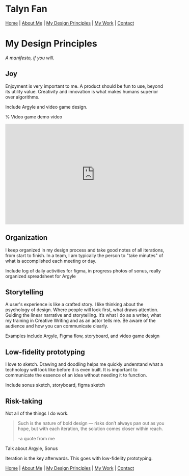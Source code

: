 # Talyn Fan

[Home](/home.md) | [About Me](#about-me) | [My Design Principles](/my-principles.md) | [My Work](#my-work) | [Contact](#contact)

# My Design Principles

_A manifesto, if you will._


## Joy

Enjoyment is very important to me. A product should be fun to use, beyond its utility value. Creativity and innovation is what makes humans superior over algorithms.

Include Argyle and video game design.

% Video game demo video
<iframe width="560" height="315" src="https://www.youtube.com/embed/MKC1jK0KJ8Q?start=192" title="YouTube video player" frameborder="0" allow="accelerometer; autoplay; clipboard-write; encrypted-media; gyroscope; picture-in-picture" allowfullscreen></iframe>

## Organization

I keep organized in my design process and take good notes of all iterations, from start to finish. In a team, I am typically the person to "take minutes" of what is accomplished each meeting or day.

Include log of daily activities for figma, in progress photos of sonus, really organized spreadsheet for Argyle

## Storytelling

A user's experience is like a crafted story. I like thinking about the psychology of design. Where people will look first, what draws attention. Guiding the linear narrative and storytelling. It’s what I do as a writer, what my training in Creative Writing and as an actor tells me. Be aware of the audience and how you can communicate clearly.

Examples include Argyle, Figma flow, storyboard, and video game design

## Low-fidelity prototyping

I love to sketch. Drawing and doodling helps me quickly understand what a technology will look like before it is even built. It is important to communicate the essence of an idea without needing it to function.

Include sonus sketch, storyboard, figma sketch

## Risk-taking

Not all of the things I do work. 

> Such is the nature of bold design — risks don’t always pan out as you hope, but with each iteration, the solution comes closer within reach. 
> 
> -a quote from me

Talk about Argyle, Sonus

Iteration is the key afterwards. This goes with low-fidelity prototyping.

[Home](/home.md) | [About Me](#about-me) | [My Design Principles](/my-principles.md) | [My Work](#my-work) | [Contact](#contact)
